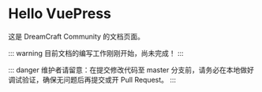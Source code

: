 # Hello VuePress

这是 DreamCraft Community 的文档页面。

::: warning
目前文档的编写工作刚刚开始，尚未完成！
:::

::: danger
维护者请留意：在提交修改代码至 master 分支前，请务必在本地做好调试验证，确保无问题后再提交或开 Pull Request。
:::